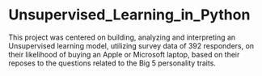 # Unsupervised_Learning_in_Python
This project was centered on building, analyzing and interpreting an Unsupervised learning model, utilizing survey data of 392 responders, on their likelihood of buying an Apple or Microsoft laptop, based on their reposes to the questions related to the Big 5 personality traits. 
